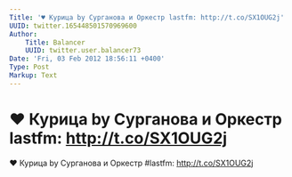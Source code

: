 ```yaml
---
Title: '♥ Курица by Сурганова и Оркестр lastfm: http://t.co/SX1OUG2j'
UUID: twitter.165448501570969600
Author:
    Title: Balancer
    UUID: twitter.user.balancer73
Date: 'Fri, 03 Feb 2012 18:56:11 +0400'
Type: Post
Markup: Text
---
```


# ♥ Курица by Сурганова и Оркестр lastfm: http://t.co/SX1OUG2j

♥ Курица by Сурганова и Оркестр #lastfm:
http://t.co/SX1OUG2j